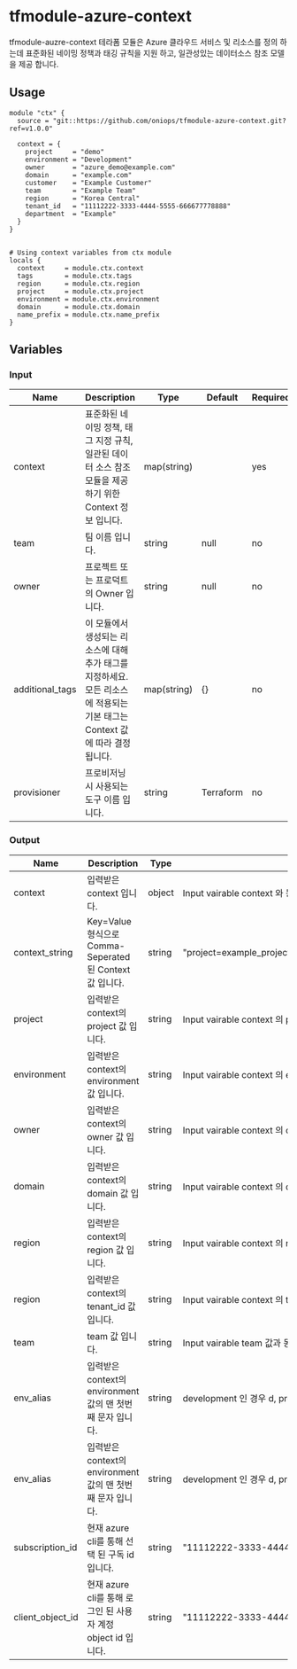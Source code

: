 # tfmodule-azure-context

tfmodule-auzre-context 테라폼 모듈은 Azure 클라우드 서비스 및 리소스를 정의 하는데 표준화된 네이밍 정책과 태깅 규칙을 지원 하고, 일관성있는 데이터소스 참조 모델을 제공 합니다.

## Usage

```hcl
module "ctx" {
  source = "git::https://github.com/oniops/tfmodule-azure-context.git?ref=v1.0.0"

  context = {
    project     = "demo"
    environment = "Development"
    owner       = "azure_demo@example.com"
    domain      = "example.com"
    customer    = "Example Customer"
    team        = "Example Team"
    region      = "Korea Central"
    tenant_id   = "11112222-3333-4444-5555-666677778888"
    department  = "Example"
  }
}


# Using context variables from ctx module
locals {
  context     = module.ctx.context
  tags        = module.ctx.tags
  region      = module.ctx.region
  project     = module.ctx.project
  environment = module.ctx.environment
  domain      = module.ctx.domain
  name_prefix = module.ctx.name_prefix
}
```

## Variables

### Input

<table>
<thead>
    <tr>
        <th>Name</th>
        <th>Description</th>
        <th>Type</th> 
        <th>Default</th>
        <th>Required</th>
        <th>Example</th>
    </tr>
</thead>
<tbody>
    <tr>
        <td>context</td>
        <td>표준화된 네이밍 정책, 태그 지정 규칙, 일관된 데이터 소스 참조 모듈을 제공하기 위한 Context 정보 입니다.</td>
        <td>map(string)</td>
        <td></td>
        <td>yes</td>
        <td>
<pre>
{
  project     = "demo"
  environment = "Development"
  owner       = "azure_demo@example.com"
  domain      = "example.com"
  customer    = "Example Customer"
  team        = "Example Team"
  region      = "Korea Central"
  tenant_id   = "11112222-3333-4444-5555-666677778888"
  department  = "Example"
}
</pre>
        </td>
    </tr>
    <tr>
        <td>team</td>
        <td>팀 이름 입니다.</td>
        <td>string</td>
        <td>null</td>
        <td>no</td>
        <td>"Example Team"</td>
    </tr>
    <tr>
        <td>owner</td>
        <td>프로젝트 또는 프로덕트의 Owner 입니다.</td>
        <td>string</td>
        <td>null</td>
        <td>no</td>
        <td>"Example Owner"</td>
    </tr>   
    <tr>
        <td>additional_tags</td>
        <td>이 모듈에서 생성되는 리소스에 대해 추가 태그를 지정하세요. 모든 리소스에 적용되는 기본 태그는 Context 값에 따라 결정됩니다.</td>
        <td>map(string)</td>
        <td>{}</td>
        <td>no</td>
        <td>{Timestamp = "20101231", CompanyURL = "https://my-company-url.com"}</td>
    </tr> 
    <tr>
        <td>provisioner</td>
        <td>프로비저닝 시 사용되는 도구 이름 입니다.</td>
        <td>string</td>
        <td>Terraform</td>
        <td>no</td>
        <td>MyIaCTool</td>
    </tr>   
</tbody>
</table>

### Output

<table>
<thead>
    <tr>
        <th>Name</th>
        <th>Description</th>
        <th>Type</th> 
        <th>Example</th>
    </tr>
</thead>
<tbody>
    <tr>
        <td>context</td>
        <td>입력받은 context 입니다.</td>
        <td>object</td>
        <td>Input vairable context 와 동일 합니다.</td>
    </tr>
    <tr>
        <td>context_string</td>
        <td>Key=Value 형식으로 Comma-Seperated 된 Context 값 입니다.</td>
        <td>string</td>
        <td>"project=example_project,region=example_region,environment=example_env"....</td>
    </tr>
    <tr>
        <td>project</td>
        <td>입력받은 context의 project 값 입니다.</td>
        <td>string</td>
        <td>Input vairable context 의 project 값과 동일 합니다.</td>
    </tr>
    <tr>
        <td>environment</td>
        <td>입력받은 context의 environment 값 입니다.</td>
        <td>string</td>
        <td>Input vairable context 의 environment 값과 동일 합니다.</td>
    </tr>
    <tr>
        <td>owner</td>
        <td>입력받은 context의 owner 값 입니다.</td>
        <td>string</td>
        <td>Input vairable context 의 owner 값과 동일 합니다.</td>
    </tr>
    <tr>
        <td>domain</td>
        <td>입력받은 context의 domain 값 입니다.</td>
        <td>string</td>
        <td>Input vairable context 의 domain 값과 동일 합니다.</td>
    </tr>
    <tr>
        <td>region</td>
        <td>입력받은 context의 region 값 입니다.</td>
        <td>string</td>
        <td>Input vairable context 의 region 값과 동일 합니다.</td>
    </tr>
    <tr>
        <td>region</td>
        <td>입력받은 context의 tenant_id 값 입니다.</td>
        <td>string</td>
        <td>Input vairable context 의 tenant_id 값과 동일 합니다.</td>
    </tr>
    <tr>
        <td>team</td>
        <td>team 값 입니다.</td>
        <td>string</td>
        <td>Input vairable team 값과 동일 합니다.</td>
    </tr>
    <tr>
        <td>env_alias</td>
        <td>입력받은 context의 environment 값의 맨 첫번째 문자 입니다.</td>
        <td>string</td>
        <td>development 인 경우 d, production 인 경우 p 입니다.</td>
    </tr>
    <tr>
        <td>env_alias</td>
        <td>입력받은 context의 environment 값의 맨 첫번째 문자 입니다.</td>
        <td>string</td>
        <td>development 인 경우 d, production 인 경우 p 입니다.</td>
    </tr>
    <tr>
        <td>subscription_id</td>
        <td>현재 azure cli를 통해 선택 된 구독 id 입니다.</td>
        <td>string</td>
        <td>"11112222-3333-4444-5555-666677778888"</td>
    </tr>
    <tr>
        <td>client_object_id</td>
        <td>현재 azure cli를 통해 로그인 된 사용자 계정 object id 입니다.</td>
        <td>string</td>
        <td>"11112222-3333-4444-5555-666677778888"</td>
    </tr>
</tbody>
</table>

